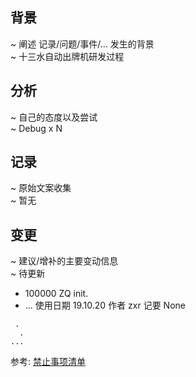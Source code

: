 
## 背景
~ 阐述 记录/问题/事件/... 发生的背景</br>
~ 十三水自动出牌机研发过程

## 分析
~ 自己的态度以及尝试</br>
~ Debug x N

## 记录
~ 原始文案收集</br>
~ 暂无

## 变更
~ 建议/增补的主要变动信息</br>
~ 待更新

- 100000 ZQ init.
- ... 使用日期 19.10.20 作者 zxr 记要 None 



```
 .
  .
...
```
参考: [禁止事项清单](https://github.com/GC4WP/common/wiki/HbNotDoIt)

